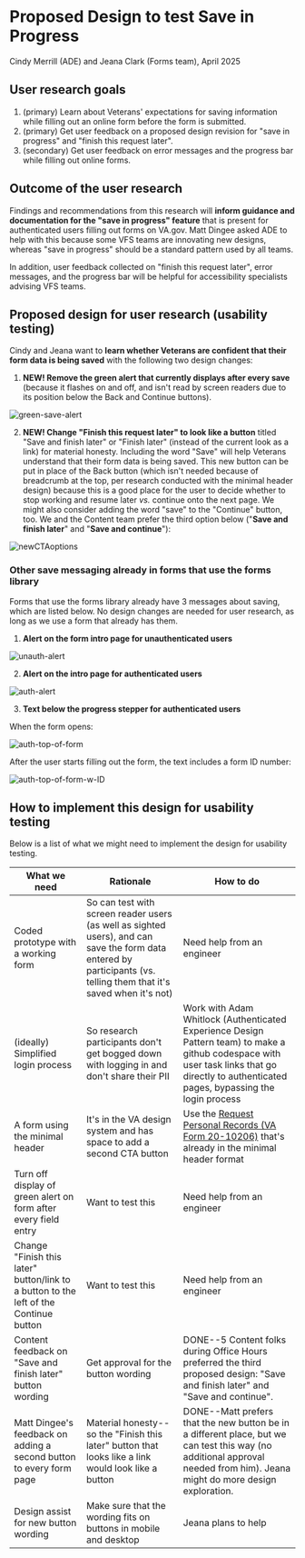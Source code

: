 # Proposed Design to test Save in Progress

Cindy Merrill (ADE) and Jeana Clark (Forms team), April 2025

## User research goals

1. (primary) Learn about Veterans' expectations for saving information while filling out an online form before the form is submitted.
2. (primary) Get user feedback on a proposed design revision for "save in progress" and "finish this request later".
3. (secondary) Get user feedback on error messages and the progress bar while filling out online forms.

## Outcome of the user research

Findings and recommendations from this research will **inform guidance and documentation for the "save in progress" feature** that is present for authenticated users filling out forms on VA.gov. Matt Dingee asked ADE to help with this because some VFS teams are innovating new designs, whereas "save in progress" should be a standard pattern used by all teams. 

In addition, user feedback collected on "finish this request later", error messages, and the progress bar will be helpful for accessibility specialists advising VFS teams.

## Proposed design for user research (usability testing)

Cindy and Jeana want to **learn whether Veterans are confident that their form data is being saved** with the following two design changes:  

1. **NEW! Remove the green alert that currently displays after every save** (because it flashes on and off, and isn't read by screen readers due to its position below the Back and Continue buttons).

![green-save-alert](https://github.com/department-of-veterans-affairs/va.gov-team/blob/master/teams/ADE/research/2025-04-save-in-progress/images/green-save-alert.png)

2. **NEW! Change "Finish this request later" to look like a button** titled "Save and finish later" or "Finish later" (instead of the current look as a link) for material honesty. Including the word "Save" will help Veterans understand that their form data is being saved. This new button can be put in place of the Back button (which isn't needed because of breadcrumb at the top, per research conducted with the minimal header design) because this is a good place for the user to decide whether to stop working and resume later *vs.* continue onto the next page. We might also consider adding the word "save" to the "Continue" button, too. We and the Content team prefer the third option below ("**Save and finish later**" and "**Save and continue**"):  

![newCTAoptions](https://github.com/department-of-veterans-affairs/va.gov-team/blob/master/teams/ADE/research/2025-04-save-in-progress/images/newCTAoptions.png)

### Other save messaging already in forms that use the forms library
Forms that use the forms library already have 3 messages about saving, which are listed below. No design changes are needed for user research, as long as we use a form that already has them.

1. **Alert on the form intro page for unauthenticated users**  

![unauth-alert](https://github.com/department-of-veterans-affairs/va.gov-team/blob/master/teams/ADE/research/2025-04-save-in-progress/images/unauth-alert.png)

2. **Alert on the intro page for authenticated users** 

![auth-alert](https://github.com/department-of-veterans-affairs/va.gov-team/blob/master/teams/ADE/research/2025-04-save-in-progress/images/auth-alert.png)

3. **Text below the progress stepper for authenticated users**

When the form opens:

![auth-top-of-form](https://github.com/department-of-veterans-affairs/va.gov-team/blob/master/teams/ADE/research/2025-04-save-in-progress/images/auth-top-of-form.png)

After the user starts filling out the form, the text includes a form ID number:

![auth-top-of-form-w-ID](https://github.com/department-of-veterans-affairs/va.gov-team/blob/master/teams/ADE/research/2025-04-save-in-progress/images/auth-top-of-form-w-ID.png)



## How to implement this design for usability testing

Below is a list of what we might need to implement the design for usability testing.

What we need | Rationale | How to do 
------------------|--------------|------
Coded prototype with a working form | So can test with screen reader users (as well as sighted users), and can save the form data entered by participants (vs. telling them that it's saved when it's not) | Need help from an engineer
(ideally) Simplified login process | So research participants don't get bogged down with logging in and don't share their PII | Work with Adam Whitlock (Authenticated Experience Design Pattern team) to make a github codespace with user task links that go directly to authenticated pages, bypassing the login process
A form using the minimal header|It's in the VA design system and has space to add a second CTA button|Use the [Request Personal Records (VA Form 20-10206)](https://staging.va.gov/records/request-personal-records-form-20-10206/introduction) that's already in the minimal header format
Turn off display of green alert on form after every field entry|Want to test this|Need help from an engineer
Change "Finish this later" button/link to a button to the left of the Continue button|Want to test this|Need help from an engineer
Content feedback on "Save and finish later" button wording|Get approval for the button wording|DONE--5 Content folks during Office Hours preferred the third proposed design: "Save and finish later" and "Save and continue".
Matt Dingee's feedback on adding a second button to every form page|Material honesty--so the "Finish this later" button that looks like a link would look like a button|DONE--Matt prefers that the new button be in a different place, but we can test this way (no additional approval needed from him). Jeana might do more design exploration.
Design assist for new button wording|Make sure that the wording fits on buttons in mobile and desktop|Jeana plans to help

